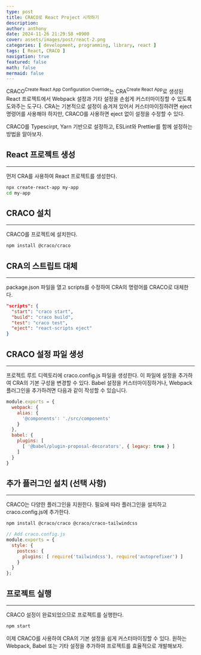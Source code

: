 ```yaml
---
type: post
title: CRACO로 React Project 시작하기
description:
author: anthony
date: 2024-11-26 21:29:58 +0900
cover: assets/images/post/react-2.png
categories: [ development, programming, library, react ]
tags: [ React, CRACO ]
navigation: true
featured: false
math: false
mermaid: false
---
```


CRACO<sup>Create React App Configuration Override</sup>는 CRA<sup>Create React App</sup>로 생성된 React 프로젝트에서 Webpack
설정과 기타 설정을 손쉽게 커스터마이징할 수 있도록 도와주는 도구다. CRA는 기본적으로 설정이 숨겨져 있어서 커스터마이징하려면 eject 명령어를 사용해야 하지만,
CRACO를 사용하면 eject 없이 설정을 수정할 수 있다.

CRACO를 Typescirpt, Yarn 기반으로 설정하고, ESLint와 Prettier를 함께 설정하는 방법을 알아보자.

## React 프로젝트 생성

____

먼저 CRA를 사용하여 React 프로젝트를 생성한다.

```bash
npx create-react-app my-app
cd my-app
```

## CRACO 설치

____

CRACO를 프로젝트에 설치한다.

```bash
npm install @craco/craco
```

## CRA의 스트립트 대체

____

package.json 파일을 열고 scripts를 수정하여 CRA의 명령어를 CRACO로 대체한다.

```json
"scripts": {
  "start": "craco start",
  "build": "craco build",
  "test": "craco test",
  "eject": "react-scripts eject"
}
```

## CRACO 설정 파일 생성

____

프로젝트 루트 디렉토리에 craco.config.js 파일을 생성한다. 이 파일에 설정을 추가하여 CRA의 기본 구성을 변경할 수 있다. Babel 설정을
커스터마이징하거나, Webpack 플러그인을 추가하려면 다음과 같이 작성할 수 있습니다.

```javascript
module.exports = {
  webpack: {
    alias: {
      '@components': './src/components'
    }
  },
  babel: {
    plugins: [
      [ '@babel/plugin-proposal-decorators', { legacy: true } ]
    ]
  }
}
```

## 추가 플러그인 설치 (선택 사항)

____

CRACO는 다양한 플러그인을 지원한다. 필요에 따라 플러그인을 설치하고 craco.config.js에 추가한다.

```bash
npm install @craco/craco @craco/craco-tailwindcss
```

```javascript
// Add craco.config.js
module.exports = {
  style: {
    postcss: {
      plugins: [ require('tailwindcss'), require('autoprefixer') ]
    }
  }
};
```

## 프로젝트 실행

____

CRACO 설정이 완료되었으므로 프로젝트를 실행한다.

```bash
npm start
```

이제 CRACO를 사용하여 CRA의 기본 설정을 쉽게 커스터마이징할 수 있다. 원하는 Webpack, Babel 또는 기타 설정을 추가하여 프로젝트를 효율적으로 개발해보자.
